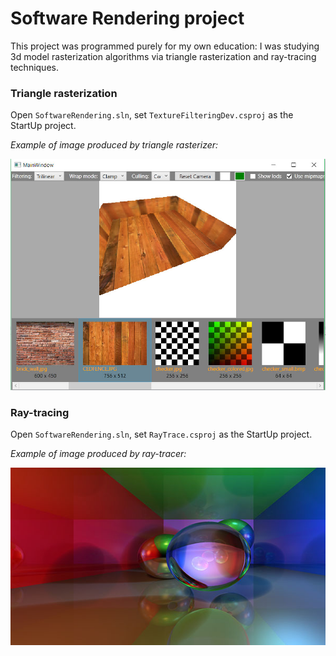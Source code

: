 # Software Rendering project #

This project was programmed purely for my own education:
I was studying 3d model rasterization algorithms
via triangle rasterization and ray-tracing techniques.

### Triangle rasterization ###
Open `SoftwareRendering.sln`, set `TextureFilteringDev.csproj` as the StartUp project.

*Example of image produced by triangle rasterizer:*

![Triangle rasterization](Doc/Images/triangle-rasterization.jpg)

### Ray-tracing ###
Open `SoftwareRendering.sln`, set `RayTrace.csproj` as the StartUp project.

*Example of image produced by ray-tracer:*

![Water ball by vsugrob](Doc/Images/water_ball_by_vsugrob.jpg)